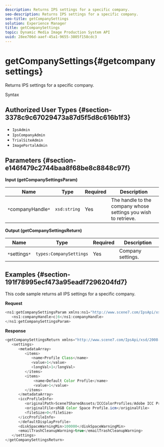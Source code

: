 ```yaml
---
description: Returns IPS settings for a specific company.
seo-description: Returns IPS settings for a specific company.
seo-title: getCompanySettings
solution: Experience Manager
title: getCompanySettings
topic: Dynamic Media Image Production System API
uuid: 28ee706d-aaef-45a1-9655-3805f158cdc3
---
```


# getCompanySettings{#getcompanysettings}

Returns IPS settings for a specific company.

 Syntax 

## Authorized User Types {#section-3378c9c67029473a87d5f5d8c616b1f3}

* `IpsAdmin` 
* `IpsCompanyAdmin` 
* `TrialSiteAdmin` 
* `ImagePortalAdmin`

## Parameters {#section-e146f479c2744baa8f68be8c8848c97f}

**Input (getCompanySettingsParam)** 

|  Name  | Type  | Required  | Description  |
|---|---|---|---|
|  `*`companyHandle`*`  | `xsd:string`  | Yes  | The handle to the company whose settings you wish to retrieve.  |

**Output (getCompanySettingsReturn)** 

|  Name  | Type  | Required  | Description  |
|---|---|---|---|
|  `*`settings`*`  | `types:CompanySettings`  | Yes  | Company settings.  |

## Examples {#section-191f78995ecf473a95eadf7296204fd7}

This code sample returns all IPS settings for a specific company.

**Request** 

```java
<ns1:getCompanySettingsParam xmlns:ns1="http://www.scene7.com/IpsApi/xsd/2008-01-15">
   <ns1:companyHandle>c|6</ns1:companyHandle>
</ns1:getCompanySettingsParam>
```

**Response** 

```java
<getCompanySettingsReturn xmlns="http://www.scene7.com/IpsApi/xsd/2008-01-15">
   <settings>
      <metadataArray>
         <items>
            <name>Profile Class</name>
            <value>1</value>
            <longVal>1</longVal>
         </items>
         <items>
             <name>Default Color Profile</name>
             <value>1</value>
         </items>
      </metadataArray>
      <iccProfileInfo>
         <originalPath>Scene7SharedAssets/ICCColorProfiles/Adobe ICC Profiles/RGB Profiles/</originalPath>
         <originalFile>sRGB Color Space Profile.icm</originalFile>
         <fileSize>0</fileSize>
      </iccProfileInfo>
      </defaultDisplayProfile>
      <diskSpaceWarningMin>100000</diskSpaceWarningMin>
      <emailTrashCleanupWarning>true</emailTrashCleanupWarning>
   </settings>
</getCompanySettingsReturn>
```

